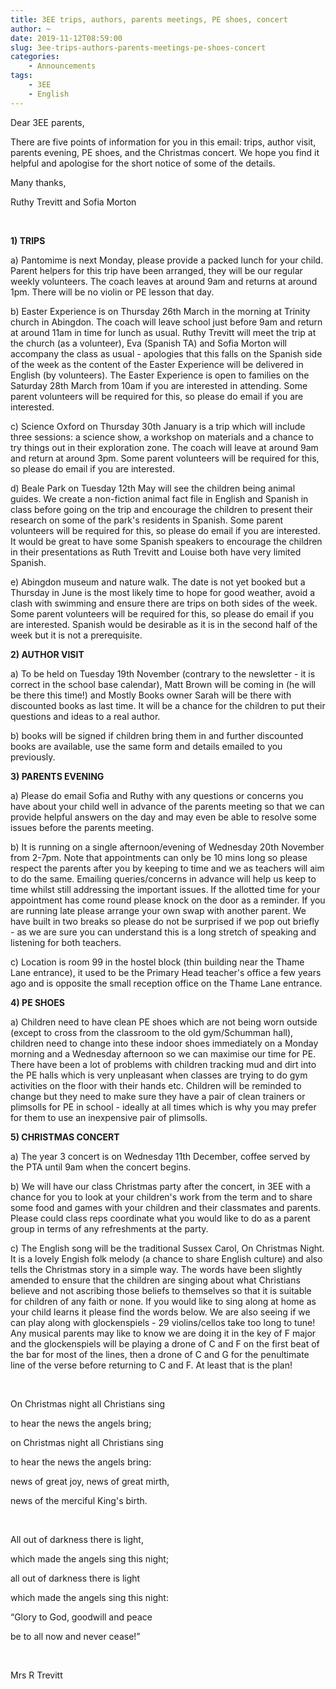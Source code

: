 ```yaml
---
title: 3EE trips, authors, parents meetings, PE shoes, concert
author: ~
date: 2019-11-12T08:59:00
slug: 3ee-trips-authors-parents-meetings-pe-shoes-concert
categories:
    - Announcements
tags:
    - 3EE
    - English
---
```


Dear 3EE parents,

There are five points of information for you in this email: trips, author visit, parents evening, PE shoes, and the Christmas concert. We hope you find it  helpful and apologise for the short notice of some of the details.

Many thanks,

Ruthy Trevitt and Sofia Morton 

&nbsp;

**1) TRIPS**

a) Pantomime is next Monday, please provide a packed lunch for your child. Parent helpers for this trip have been arranged, they will be our regular weekly volunteers. The coach leaves at around 9am and returns at around 1pm. There will be no violin or PE lesson that day.

b) Easter Experience is on Thursday 26th March in the morning at Trinity church in Abingdon. The coach will leave school just before 9am and return at around 11am in time for lunch as usual. Ruthy Trevitt will meet the trip at the church (as a volunteer), Eva (Spanish TA) and Sofia Morton will accompany the class as usual - apologies that this falls on the Spanish side of the week as the content of the Easter Experience will be delivered in English (by volunteers). The Easter Experience is open to families on the Saturday 28th March from 10am if you are interested in attending. Some parent volunteers will be required for this, so please do email if you are interested.

c) Science Oxford on Thursday 30th January is a trip which will include three sessions: a science show, a workshop on materials and a chance to try things out in their exploration zone. The coach will leave at around 9am and return at around 3pm. Some parent volunteers will be required for this, so please do email if you are interested.

d) Beale Park on Tuesday 12th May will see the children being animal guides. We create a non-fiction animal fact file in English and Spanish in class before going on the trip and encourage the children to present their research on some of the park's residents in Spanish. Some parent volunteers will be required for this, so please do email if you are interested. It would be great to have some Spanish speakers to encourage the children in their presentations as Ruth Trevitt and Louise both have very limited Spanish.

e) Abingdon museum and nature walk. The date is not yet booked but a Thursday in June is the most likely time to hope for good weather, avoid a clash with swimming and ensure there are trips on both sides of the week. Some parent volunteers will be required for this, so please do email if you are interested. Spanish would be desirable as it is in the second half of the week but it is not a prerequisite.

**2) AUTHOR VISIT**

a) To be held on Tuesday 19th November (contrary to the newsletter - it is correct in the school base calendar), Matt Brown will be coming in (he will be there this time!) and Mostly Books owner Sarah will be there with discounted books as last time. It will be a chance for the children to put their questions and ideas to a real author.

b) books will be signed if children bring them in and further discounted books are available, use the same form and details emailed to you previously.

**3) PARENTS EVENING**

a) Please do email Sofia and Ruthy with any questions or concerns you have about your child well in advance of the parents meeting so that we can provide helpful answers on the day and may even be able to resolve some issues before the parents meeting.

b) It is running on a single afternoon/evening of Wednesday 20th November from 2-7pm. Note that appointments can only be 10 mins long so please respect the parents after you by keeping to time and we as teachers will aim to do the same. Emailing queries/concerns in advance will help us keep to time whilst still addressing the important issues. If the allotted time for your appointment has come round please knock on the door as a reminder. If you are running late please arrange your own swap with another parent. We have built in two breaks so please do not be surprised if we pop out briefly - as we are sure you can understand this is a long stretch of speaking and listening for both teachers. 

c) Location is room 99 in the hostel block (thin building near the Thame Lane entrance), it used to be the Primary Head teacher's office a few years ago and is opposite the small reception office on the Thame Lane entrance.

**4) PE SHOES**

a) Children need to have clean PE shoes which are not being worn outside (except to cross from the classroom to the old gym/Schumman hall), children need to change into these indoor shoes immediately on a Monday morning and a Wednesday afternoon so we can maximise our time for PE. There have been a lot of problems with children tracking mud and dirt into the PE halls which is very unpleasant when classes are trying to do gym activities on the floor with their hands etc. Children will be reminded to change but they need to make sure they have a pair of clean trainers or plimsolls for PE in school - ideally at all times which is why you may prefer for them to use an inexpensive pair of plimsolls.

**5) CHRISTMAS CONCERT**

a) The year 3 concert is on Wednesday 11th December, coffee served by the PTA until 9am when the concert begins.

b) We will have our class Christmas party after the concert, in 3EE with a chance for you to look at your children's work from the term and to share some food and games with your children and their classmates and parents. Please could class reps coordinate what you would like to do as a parent group in terms of any refreshments at the party.

c) The English song will be the traditional Sussex Carol, On Christmas Night. It is a lovely Engish folk melody (a chance to share English culture) and also tells the Christmas story in a simple way. The words have been slightly amended to ensure that the children are singing about what Christians believe and not ascribing those beliefs to themselves so that it is suitable for children of any faith or none. If you would like to sing along at home as your child learns it please find the words below. We are also seeing if we can play along with glockenspiels - 29 violins/cellos take too long to tune! Any musical parents may like to know we are doing it in the key of F major and the glockenspiels will be playing a drone of C and F on the first beat of the bar for most of the lines, then a drone of C and G for the penultimate line of the verse before returning to C and F. At least that is the plan!

&nbsp;

On Christmas night all Christians sing

to hear the news the angels bring;

on Christmas night all Christians sing

to hear the news the angels bring:

news of great joy, news of great mirth,

news of the merciful King's birth.

&nbsp;

All out of darkness there is light,

which made the angels sing this night;

all out of darkness there is light

which made the angels sing this night:

“Glory to God, goodwill and peace

be to all now and never cease!”

&nbsp;


Mrs R Trevitt